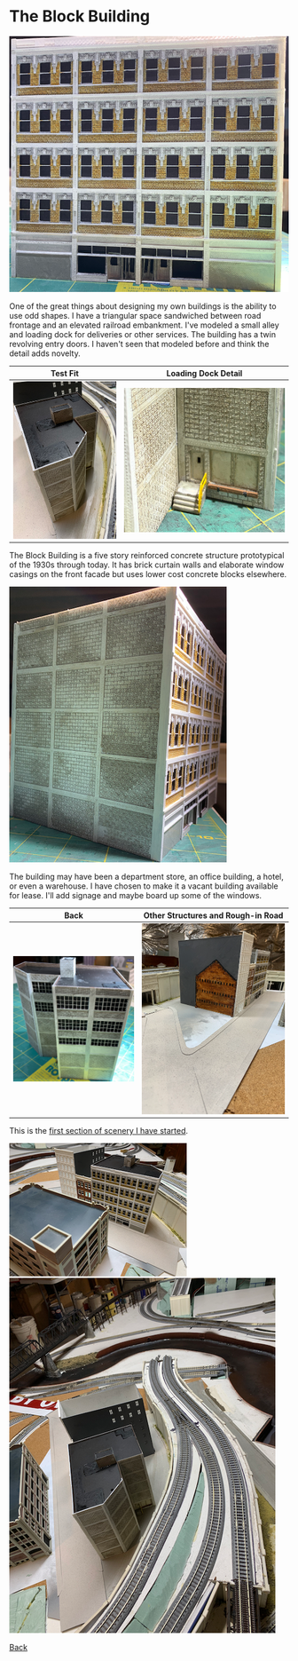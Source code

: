 # The Block Building

![Front Elevation](buildingBlockFrontA.png)

One of the great things about designing my own buildings is the ability to use odd shapes. I have a triangular space sandwiched between road frontage and an elevated railroad embankment. I've modeled a small alley and loading dock for deliveries or other services. The building has a twin revolving entry doors. I haven't seen that modeled before and think the detail adds novelty.

Test Fit         |   Loading Dock Detail                   
:----------------------------------:|:----------------------------------:
![](buildingBlockInPositionAlley.png)  |  ![](buildingBlockLoadingDockDetail.png)

The Block Building is a five story reinforced concrete structure prototypical of the 1930s through today. It has brick curtain walls and elaborate window casings on the front facade but uses lower cost concrete blocks elsewhere.

![The Hidden Side](buildingBlockHiddenSide.png)

The building may have been a department store, an office building, a hotel, or even a warehouse. I have chosen to make it a vacant building available for lease. I'll add signage and maybe board up some of the windows.


Back         |   Other Structures and Rough-in Road                   
:----------------------------------:|:----------------------------------:
![](buildingBlockBack.png)  |  ![](buildingBlockDownStreet.png)

This is the [first section of scenery I have started](https://nscale4by8.github.io/nscale4x8/Scenery/Scenery.html).

![Surroundings](buildingBlockSurroundingsB.png)![More Location Context](buildingBlockSurroundings.png)


[Back](https://nscale4by8.github.io/nscale4x8/)

